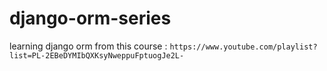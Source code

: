 # django-orm-series
learning django orm from this course : `https://www.youtube.com/playlist?list=PL-2EBeDYMIbQXKsyNweppuFptuogJe2L-`
